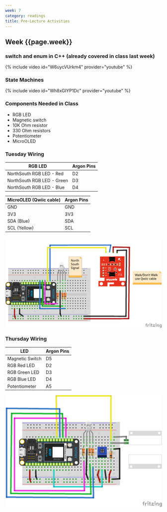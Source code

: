 ```yaml
---
week: 7
category: readings
title: Pre-Lecture Activities
---
```


## Week {{page.week}}

### switch and enum in C++ (already covered in class last week)

  {% include video id="W6uycVUrkm4" provider="youtube" %}

### State Machines

{% include video id="Wh8xGIYP1Dc" provider="youtube" %}

### Components Needed in Class

- RGB LED
- Magnetic switch
- 10K Ohm resistor
- 330 Ohm resistors
- Potentiometer
- MicroOLED

### Tuesday Wiring

| RGB LED                    | Argon Pins |
| -------------------------- | ---------- |
| NorthSouth RGB LED - Red   | D2         |
| NorthSouth RGB LED - Green | D3         |
| NorthSouth RGB LED - Blue  | D4         |

| MicroOLED (Qwiic cable) | Argon Pins |
| ----------------------- | ---------- |
| GND                     | GND        |
| 3V3                     | 3V3        |
| SDA (Blue)              | SDA        |
| SCL (Yellow)            | SCL        |



![stoplight_RGB_OLED_bb](week07.assets/stoplight_RGB_OLED_bb.png)





### Thursday Wiring

| LED             | Argon Pins |
| --------------- | ---------- |
| Magnetic Switch | D5         |
| RGB Red LED     | D2         |
| RGB Green LED   | D3         |
| RGB Blue LED    | D4         |
| Potentiometer   | A5         |

![image-20210227172856897](week07.assets/image-20210227172856897.png)
